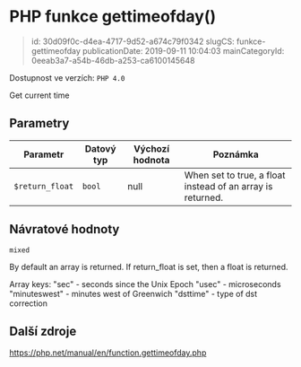 PHP funkce gettimeofday()
================================

> id: 30d09f0c-d4ea-4717-9d52-a674c79f0342
> slugCS: funkce-gettimeofday
> publicationDate: 2019-09-11 10:04:03
> mainCategoryId: 0eeab3a7-a54b-46db-a253-ca6100145648

Dostupnost ve verzích: `PHP 4.0`

Get current time


Parametry
--------------

| Parametr | Datový typ | Výchozí hodnota | Poznámka |
|-----|-----|-----|-----|
| `$return_float` | `bool` | null | When set to true, a float instead of an array is returned. |


Návratové hodnoty
----------------

`mixed`

By default an array is returned. If return_float
is set, then a float is returned.
</p>
<p>
Array keys:
"sec" - seconds since the Unix Epoch
"usec" - microseconds
"minuteswest" - minutes west of Greenwich
"dsttime" - type of dst correction

Další zdroje
------------

https://php.net/manual/en/function.gettimeofday.php
